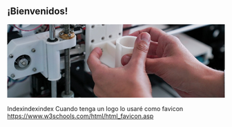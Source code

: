 ## ¡Bienvenidos!

<img src="images/foto_index.jpg" />




Indexindexindex
Cuando tenga un logo lo usaré como favicon https://www.w3schools.com/html/html_favicon.asp
